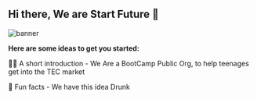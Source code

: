 ## Hi there, We are Start Future 👋

![banner](./banner.png)

**Here are some ideas to get you started:**

🙋‍♀️ A short introduction - We Are a BootCamp Public Org, to help teenages get into the TEC market

🍿 Fun facts - We have this idea Drunk
